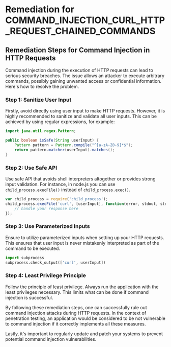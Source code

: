 # Remediation for COMMAND_INJECTION_CURL_HTTP_REQUEST_CHAINED_COMMANDS

## Remediation Steps for Command Injection in HTTP Requests

Command injection during the execution of HTTP requests can lead to serious security breaches. The issue allows an attacker to execute arbitrary commands, possibly gaining unwanted access or confidential information. Here's how to resolve the problem.

### Step 1: Sanitize User Input

Firstly, avoid directly using user input to make HTTP requests. However, it is highly recommended to sanitize and validate all user inputs. This can be achieved by using regular expressions, for example:

```java
import java.util.regex.Pattern;

public boolean isSafe(String userInput) {
    Pattern pattern = Pattern.compile("^[a-zA-Z0-9]*$");
    return pattern.matcher(userInput).matches();
}
```

### Step 2: Use Safe API

Use safe API that avoids shell interpreters altogether or provides strong input validation. For instance, in node.js you can use `child_process.execFile()` instead of `child_process.exec()`.

```js
var child_process = require('child_process');
child_process.execFile('curl', [userInput], function(error, stdout, stderr) {
    // handle your response here
});
```

### Step 3: Use Parameterized Inputs

Ensure to utilize parameterized inputs when setting up your HTTP requests. This ensures that user input is never mistakenly interpreted as part of the command to be executed.

```python
import subprocess
subprocess.check_output(['curl', userInput])
```

### Step 4: Least Privilege Principle

Follow the principle of least privilege. Always run the application with the least privileges necessary. This limits what can be done if command injection is successful.

By following these remediation steps, one can successfully rule out command injection attacks during HTTP requests. In the context of penetration testing, an application would be considered to be not vulnerable to command injection if it correctly implements all these measures. 

Lastly, it's important to regularly update and patch your systems to prevent potential command injection vulnerabilities.